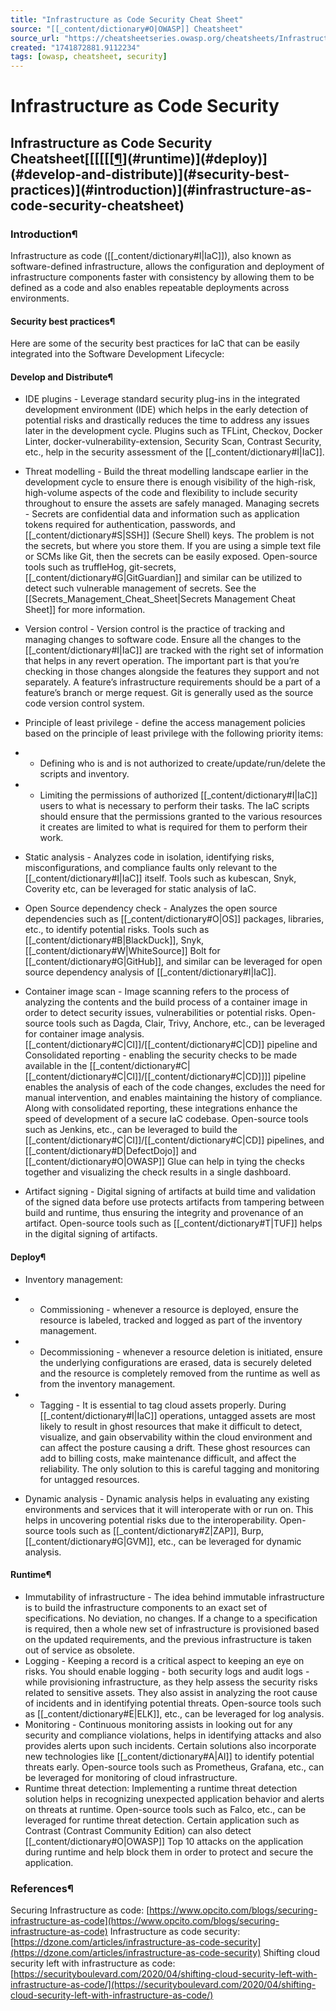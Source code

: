```yaml
---
title: "Infrastructure as Code Security Cheat Sheet"
source: "[[_content/dictionary#O|OWASP]] Cheatsheet"
source_url: "https://cheatsheetseries.owasp.org/cheatsheets/Infrastructure_as_Code_Security_Cheat_Sheet.html"
created: "1741872881.9112234"
tags: [owasp, cheatsheet, security]
---
```

# Infrastructure as Code Security

## Infrastructure as Code Security Cheatsheet[[[[[[[¶](#references)](#runtime)](#deploy)](#develop-and-distribute)](#security-best-practices)](#introduction)](#infrastructure-as-code-security-cheatsheet)
### Introduction¶
Infrastructure as code ([[_content/dictionary#I|IaC]]), also known as software-defined infrastructure, allows the configuration and deployment of infrastructure components faster with consistency by allowing them to be defined as a code and also enables repeatable deployments across environments.
#### Security best practices¶
Here are some of the security best practices for IaC that can be easily integrated into the Software Development Lifecycle:
#### Develop and Distribute¶

- IDE plugins - Leverage standard security plug-ins in the integrated development environment (IDE) which helps in the early detection of potential risks and drastically reduces the time to address any issues later in the development cycle. Plugins such as TFLint, Checkov, Docker Linter, docker-vulnerability-extension, Security Scan, Contrast Security, etc., help in the security assessment of the [[_content/dictionary#I|IaC]].
- Threat modelling - Build the threat modelling landscape earlier in the development cycle to ensure there is enough visibility of the high-risk, high-volume aspects of the code and flexibility to include security throughout to ensure the assets are safely managed.
Managing secrets -  Secrets are confidential data and information such as application tokens required for authentication, passwords, and [[_content/dictionary#S|SSH]] (Secure Shell) keys. The problem is not the secrets, but where you store them. If you are using a simple text file or SCMs like Git, then the secrets can be easily exposed. Open-source tools such as truffleHog, git-secrets, [[_content/dictionary#G|GitGuardian]] and similar can be utilized to detect such vulnerable management of secrets. See the [[Secrets_Management_Cheat_Sheet|Secrets Management Cheat Sheet]] for more information.
- Version control - Version control is the practice of tracking and managing changes to software code. Ensure all the changes to the [[_content/dictionary#I|IaC]] are tracked with the right set of information that helps in any revert operation. The important part is that you’re checking in those changes alongside the features they support and not separately. A feature’s infrastructure requirements should be a part of a feature’s branch or merge request. Git is generally used as the source code version control system.

- Principle of least privilege - define the access management policies based on the principle of least privilege with the following priority items:

- - Defining who is and is not authorized to create/update/run/delete the scripts and inventory.
- - Limiting the permissions of authorized [[_content/dictionary#I|IaC]] users to what is necessary to perform their tasks. The IaC scripts should ensure that the permissions granted to the various resources it creates are limited to what is required for them to perform their work.

- Static analysis - Analyzes code in isolation, identifying risks, misconfigurations, and compliance faults only relevant to the [[_content/dictionary#I|IaC]] itself. Tools such as kubescan, Snyk, Coverity etc, can be leveraged for static analysis of IaC.

- Open Source dependency check - Analyzes the open source dependencies such as [[_content/dictionary#O|OS]] packages, libraries, etc., to identify potential risks. Tools such as [[_content/dictionary#B|BlackDuck]], Snyk, [[_content/dictionary#W|WhiteSource]] Bolt for [[_content/dictionary#G|GitHub]], and similar can be leveraged for open source dependency analysis of [[_content/dictionary#I|IaC]].
- Container image scan - Image scanning refers to the process of analyzing the contents and the build process of a container image in order to detect security issues, vulnerabilities or potential risks. Open-source tools such as Dagda, Clair, Trivy, Anchore, etc., can be leveraged for container image analysis.
[[_content/dictionary#C|CI]]/[[_content/dictionary#C|CD]] pipeline and Consolidated reporting - enabling the security checks to be made available in the [[_content/dictionary#C|[[_content/dictionary#C|CI]]/[[_content/dictionary#C|CD]]]] pipeline enables the analysis of each of the code changes, excludes the need for manual intervention, and enables maintaining the history of compliance. Along with consolidated reporting, these integrations enhance the speed of development of a secure IaC codebase. Open-source tools such as Jenkins, etc., can be leveraged to build the [[_content/dictionary#C|CI]]/[[_content/dictionary#C|CD]] pipelines, and [[_content/dictionary#D|DefectDojo]] and [[_content/dictionary#O|OWASP]] Glue can help in tying the checks together and visualizing the check results in a single dashboard.
- Artifact signing - Digital signing of artifacts at build time and validation of the signed data before use protects artifacts from tampering between build and runtime, thus ensuring the integrity and provenance of an artifact. Open-source tools such as [[_content/dictionary#T|TUF]] helps in the digital signing of artifacts.

#### Deploy¶

- Inventory management:
- - Commissioning - whenever a resource is deployed, ensure the resource is labeled, tracked and logged as part of the inventory management.
- - Decommissioning - whenever a resource deletion is initiated, ensure the underlying configurations are erased, data is securely deleted and the resource is completely removed from the runtime as well as from the inventory management.
- - Tagging - It is essential to tag cloud assets properly. During [[_content/dictionary#I|IaC]] operations, untagged assets are most likely to result in ghost resources that make it difficult to detect, visualize, and gain observability within the cloud environment and can affect the posture causing a drift. These ghost resources can add to billing costs, make maintenance difficult, and affect the reliability. The only solution to this is careful tagging and monitoring for untagged resources.

- Dynamic analysis - Dynamic analysis helps in evaluating any existing environments and services that it will interoperate with or run on. This helps in uncovering potential risks due to the interoperability. Open-source tools such as [[_content/dictionary#Z|ZAP]], Burp, [[_content/dictionary#G|GVM]], etc., can be leveraged for dynamic analysis.

#### Runtime¶

- Immutability of infrastructure - The idea behind immutable infrastructure is to build the infrastructure components to an exact set of specifications. No deviation, no changes. If a change to a specification is required, then a whole new set of infrastructure is provisioned based on the updated requirements, and the previous infrastructure is taken out of service as obsolete.
- Logging - Keeping a record is a critical aspect to keeping an eye on risks. You should enable logging - both security logs and audit logs - while provisioning infrastructure, as they help assess the security risks related to sensitive assets. They also assist in analyzing the root cause of incidents and in identifying potential threats. Open-source tools such as [[_content/dictionary#E|ELK]], etc., can be leveraged for log analysis.
- Monitoring - Continuous monitoring assists in looking out for any security and compliance violations, helps in identifying attacks and also provides alerts upon such incidents. Certain solutions also incorporate new technologies like [[_content/dictionary#A|AI]] to identify potential threats early. Open-source tools such as Prometheus, Grafana, etc., can be leveraged for monitoring of cloud infrastructure.
- Runtime threat detection: Implementing a runtime threat detection solution helps in recognizing unexpected application behavior and alerts on threats at runtime. Open-source tools such as Falco, etc., can be leveraged for runtime threat detection. Certain application such as Contrast (Contrast Community Edition) can also detect [[_content/dictionary#O|OWASP]] Top 10 attacks on the application during runtime and help block them in order to protect and secure the application.

### References¶

Securing Infrastructure as code: [https://www.opcito.com/blogs/securing-infrastructure-as-code](https://www.opcito.com/blogs/securing-infrastructure-as-code)
Infrastructure as code security: [https://dzone.com/articles/infrastructure-as-code-security](https://dzone.com/articles/infrastructure-as-code-security)
Shifting cloud security left with infrastructure as code: [https://securityboulevard.com/2020/04/shifting-cloud-security-left-with-infrastructure-as-code/](https://securityboulevard.com/2020/04/shifting-cloud-security-left-with-infrastructure-as-code/)